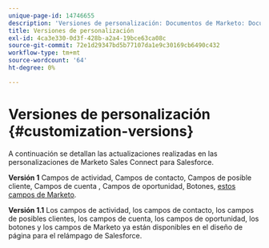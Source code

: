 ```yaml
---
unique-page-id: 14746655
description: 'Versiones de personalización: Documentos de Marketo: Documentación del producto'
title: Versiones de personalización
exl-id: 4ca3e330-0d3f-428b-a2a4-19bce63ca08c
source-git-commit: 72e1d29347bd5b77107da1e9c30169cb6490c432
workflow-type: tm+mt
source-wordcount: '64'
ht-degree: 0%

---
```


# Versiones de personalización {#customization-versions}

A continuación se detallan las actualizaciones realizadas en las personalizaciones de Marketo Sales Connect para Salesforce.

**Versión 1**
Campos de actividad, Campos de contacto, Campos de posible cliente, Campos de cuenta , Campos de oportunidad, Botones, [estos campos de Marketo](/help/marketo/product-docs/marketo-sales-connect/crm/salesforce-customization/sales-connect-customizations-for-crm.md).

**Versión 1.1**
Los campos de actividad, los campos de contacto, los campos de posibles clientes, los campos de cuenta, los campos de oportunidad, los botones y los campos de Marketo ya están disponibles en el diseño de página para el relámpago de Salesforce.
